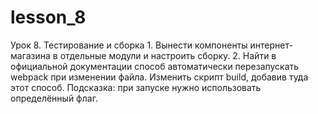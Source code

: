 # lesson_8
Урок 8. Тестирование и сборка 1. Вынести компоненты интернет-магазина в отдельные модули и настроить сборку. 2. Найти в официальной документации способ автоматически перезапускать webpack при изменении файла. Изменить скрипт build, добавив туда этот способ. Подсказка: при запуске нужно использовать определённый флаг. 